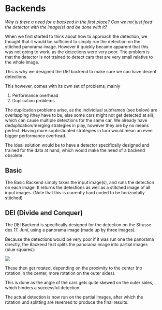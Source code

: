# Backends

_Why is there a need for a backend in the first place? Can we not just feed the detector with the image(s) and be done with it?_

When we first started to think about how to approach the detection,
we thought that it would be sufficient to simply run the detection on the stitched panorama image.
However it quickly became apparent that this was not going to work, as the detections were very poor.
The problem is that the detector is not trained to detect cars that are very small relative to the whole image.

This is why we designed the _DEI_ backend to make sure we can have decent detections.

This however, comes with its own set of problems, mainly
1. Performance overhead
2. Duplication problems

The duplication problems arise, as the individiual subframes (see below) are overlapping (they have to be, else some cars might not get detected at all),
which can cause multiple detections for the same car.
We already have deduplication/merging strategies in play, however they are by no means perfect.
Having more sophisticated strategies in turn would mean an even bigger performance overhead.

The ideal solution would be to have a detector specifically designed and trained for the data at hand, which would make the need of a backend obsolete.

## Basic
  The Basic Backend simply takes the input image(s), and runs the detection on each image.
  It returns the detections as well as a stitched image of all input images.
  (Note that this is currently hard coded to be horizontally stitched)


## DEI (Divide and Conquer)
  The DEI Backend is specifically designed for the detection on the Strasse des 17. Juni,
  using a panorama image (made up by three images).
  
  Because the detections would be very poor if it was run one the panorama directly,
  the Backend first splits the panorama image into partial images (blue squares):
  
  <img src="/gitimg/dei.jpg">
  
  These then get rotated, depending on the proximity to the center (no rotation in the center, more rotation on the outer sides).
  
  This is done as the angle of the cars gets quite skewed on the outer sides, which hinders a successful detection.
  
  The actual detection is now run on the partial images, after which the rotation und splitting are reversed to produce the final results.
